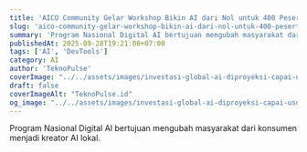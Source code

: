 ```yaml
---
title: 'AICO Community Gelar Workshop Bikin AI dari Nol untuk 400 Peserta'
slug: 'aico-community-gelar-workshop-bikin-ai-dari-nol-untuk-400-peserta'
summary: 'Program Nasional Digital AI bertujuan mengubah masyarakat dari konsumen menjadi kreator AI lokal.'
publishedAt: 2025-09-28T19:21:00+07:00
tags: ['AI', 'DevTools']
category: AI
author: 'TeknoPulse'
coverImage: "../../assets/images/investasi-global-ai-diproyeksi-capai-usd-100-miliar-16x9.png"
draft: false
coverImageAlt: "TeknoPulse.id"
og_image: "../../assets/images/investasi-global-ai-diproyeksi-capai-usd-100-miliar-16x9.png"
---
```


Program Nasional Digital AI bertujuan mengubah masyarakat dari konsumen menjadi kreator AI lokal.
